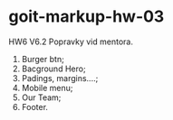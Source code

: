 # goit-markup-hw-03

HW6 V6.2 
Popravky vid mentora. 
1. Burger btn;
2. Bacground Hero;
3. Padings, margins....;
4. Mobile menu; 
5. Our Team; 
6. Footer. 
